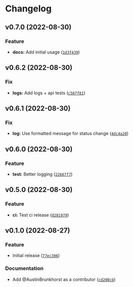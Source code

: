# Changelog

<!--next-version-placeholder-->

## v0.7.0 (2022-08-30)
### Feature
* **docs:** Add initial usage ([`1d3f439`](https://github.com/AustinBrunkhorst/pysnooz/commit/1d3f43937493573c6979d01f91b01f7998d55edd))

## v0.6.2 (2022-08-30)
### Fix
* **logs:** Add logs + api tests ([`c587f81`](https://github.com/AustinBrunkhorst/pysnooz/commit/c587f81357f1a70ce46af118c77b65cb1b9ab568))

## v0.6.1 (2022-08-30)
### Fix
* **log:** Use formatted message for status change ([`4dc4a20`](https://github.com/AustinBrunkhorst/pysnooz/commit/4dc4a207918de78c2c5c778388f4e5de18fb75b5))

## v0.6.0 (2022-08-30)
### Feature
* **test:** Better logging ([`22667f7`](https://github.com/AustinBrunkhorst/pysnooz/commit/22667f72a7f2331dd38d7978d4e2538fe1e88cf3))

## v0.5.0 (2022-08-30)
### Feature
* **ci:** Test ci release ([`d281979`](https://github.com/AustinBrunkhorst/pysnooz/commit/d281979b0ed7c6ef09b29614ce2ef1263a3c5117))

## v0.1.0 (2022-08-27)
### Feature
* Initial release ([`77ec306`](https://github.com/AustinBrunkhorst/pysnooz/commit/77ec306f06cb62df79a35cf81cf69b350ea07801))

### Documentation
* Add @AustinBrunkhorst as a contributor ([`cd208cb`](https://github.com/AustinBrunkhorst/pysnooz/commit/cd208cb8ad534bdcda663997befa08363408b54d))
